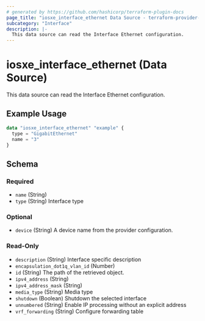 ```yaml
---
# generated by https://github.com/hashicorp/terraform-plugin-docs
page_title: "iosxe_interface_ethernet Data Source - terraform-provider-iosxe"
subcategory: "Interface"
description: |-
  This data source can read the Interface Ethernet configuration.
---
```


# iosxe_interface_ethernet (Data Source)

This data source can read the Interface Ethernet configuration.

## Example Usage

```terraform
data "iosxe_interface_ethernet" "example" {
  type = "GigabitEthernet"
  name = "3"
}
```

<!-- schema generated by tfplugindocs -->
## Schema

### Required

- `name` (String)
- `type` (String) Interface type

### Optional

- `device` (String) A device name from the provider configuration.

### Read-Only

- `description` (String) Interface specific description
- `encapsulation_dot1q_vlan_id` (Number)
- `id` (String) The path of the retrieved object.
- `ipv4_address` (String)
- `ipv4_address_mask` (String)
- `media_type` (String) Media type
- `shutdown` (Boolean) Shutdown the selected interface
- `unnumbered` (String) Enable IP processing without an explicit address
- `vrf_forwarding` (String) Configure forwarding table


